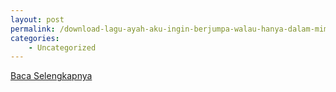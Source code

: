 ```yaml
---
layout: post
permalink: /download-lagu-ayah-aku-ingin-berjumpa-walau-hanya-dalam-mimpi/
categories:
    - Uncategorized
---
```


[Baca Selengkapnya](/05)